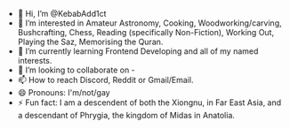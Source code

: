 - 👋 Hi, I’m @KebabAdd1ct
- 👀 I’m interested in Amateur Astronomy, Cooking, Woodworking/carving, Bushcrafting, Chess, Reading (specifically Non-Fiction), Working Out, Playing the Saz, Memorising the Quran.
- 🌱 I’m currently learning Frontend Developing and all of my named interests.
- 💞️ I’m looking to collaborate on -
- 📫 How to reach Discord, Reddit or Gmail/Email.
- 😄 Pronouns: I'm/not/gay
- ⚡ Fun fact: I am a descendent of both the Xiongnu, in Far East Asia, and a descendant of Phrygia, the kingdom of Midas in Anatolia.

<!---
KebabAdd1ct/KebabAdd1ct is a ✨ special ✨ repository because its `README.md` (this file) appears on your GitHub profile.
You can click the Preview link to take a look at your changes.
--->
